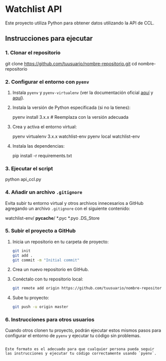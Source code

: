 
# Watchlist API

Este proyecto utiliza Python para obtener datos utilizando la API de CCL.

## Instrucciones para ejecutar

### 1. Clonar el repositorio


git clone https://github.com/tuusuario/nombre-repositorio.git
cd nombre-repositorio


### 2. Configurar el entorno con `pyenv`

1. Instala `pyenv` y `pyenv-virtualenv` (ver la documentación oficial [aquí](https://github.com/pyenv/pyenv) y [aquí](https://github.com/pyenv/pyenv-virtualenv)).

2. Instala la versión de Python especificada (si no la tienes):

   
   pyenv install 3.x.x  # Reemplaza con la versión adecuada
   

3. Crea y activa el entorno virtual:

   
   pyenv virtualenv 3.x.x watchlist-env
   pyenv local watchlist-env
   

4. Instala las dependencias:

   
   pip install -r requirements.txt
   

### 3. Ejecutar el script


python api_ccl.py


### 4. Añadir un archivo `.gitignore`

Evita subir tu entorno virtual y otros archivos innecesarios a GitHub agregando un archivo `.gitignore` con el siguiente contenido:


watchlist-env/
__pycache__/
*.pyc
*.pyo
.DS_Store


### 5. Subir el proyecto a GitHub

1. Inicia un repositorio en tu carpeta de proyecto:

   ```bash
   git init
   git add .
   git commit -m "Initial commit"
   ```

2. Crea un nuevo repositorio en GitHub.

3. Conéctalo con tu repositorio local:

   ```bash
   git remote add origin https://github.com/tuusuario/nombre-repositorio.git
   ```

4. Sube tu proyecto:

   ```bash
   git push -u origin master
   ```

### 6. Instrucciones para otros usuarios

Cuando otros clonen tu proyecto, podrán ejecutar estos mismos pasos para configurar el entorno de `pyenv` y ejecutar tu código sin problemas.
```

Este formato es el adecuado para que cualquier persona pueda seguir las instrucciones y ejecutar tu código correctamente usando `pyenv`.